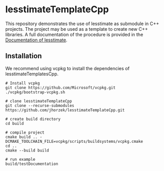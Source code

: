 # lesstimateTemplateCpp

This repository demonstrates the use of lesstimate as submodule in C++ projects. The project may be used as a template to create new C++ libraries. 
A full documentation of the procedure is provided in the [Documentation of lesstimate](https://jhorzek.github.io/lesstimate/).

## Installation

We recommend using vcpkg to install the dependencies of lesstimateTemplatesCpp. 

````
# Install vcpkg
git clone https://github.com/Microsoft/vcpkg.git
./vcpkg/bootstrap-vcpkg.sh

# clone lesstimateTemplateCpp
git clone --recurse-submodules https://github.com/jhorzek/lesstimateTemplateCpp.git

# create build directory
cd build

# compile project
cmake build .. -DCMAKE_TOOLCHAIN_FILE=vcpkg/scripts/buildsystems/vcpkg.cmake
cd ..
cmake --build build

# run example
build/testDocumentation
````

